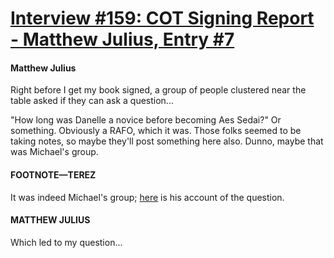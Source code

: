 # [Interview #159: COT Signing Report - Matthew Julius, Entry #7](https://www.theoryland.com/intvmain.php?i=159#7)

#### Matthew Julius

Right before I get my book signed, a group of people clustered near the table asked if they can ask a question...

"How long was Danelle a novice before becoming Aes Sedai?" Or something. Obviously a RAFO, which it was. Those folks seemed to be taking notes, so maybe they'll post something here also. Dunno, maybe that was Michael's group.

#### FOOTNOTE—TEREZ

It was indeed Michael's group;
[here](http://www.theoryland.com/intvmain.php?i=162#6)
is his account of the question.

#### MATTHEW JULIUS

Which led to my question...


